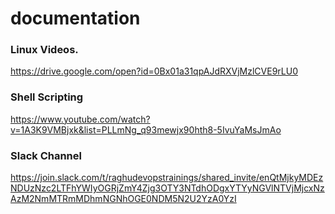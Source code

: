 # documentation

### Linux Videos.

https://drive.google.com/open?id=0Bx01a31qpAJdRXVjMzlCVE9rLU0

### Shell Scripting

https://www.youtube.com/watch?v=1A3K9VMBjxk&list=PLLmNg_q93mewjx90hth8-5IvuYaMsJmAo


### Slack Channel
https://join.slack.com/t/raghudevopstrainings/shared_invite/enQtMjkyMDEzNDUzNzc2LTFhYWIyOGRjZmY4Zjg3OTY3NTdhODgxYTYyNGVlNTVjMjcxNzAzM2NmMTRmMDhmNGNhOGE0NDM5N2U2YzA0YzI
